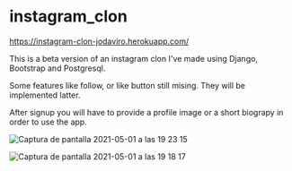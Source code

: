 # instagram_clon

https://instagram-clon-jodaviro.herokuapp.com/

This is a beta version of an instagram clon I've made using Django, Bootstrap and Postgresql.

Some features like follow, or like button still mising. They will be implemented latter. 

After signup you will have to provide a profile image or a short biograpy in order to use the app.


![Captura de pantalla 2021-05-01 a las 19 23 15](https://user-images.githubusercontent.com/31089339/116790477-a096ba80-aab4-11eb-9eed-3ad4197b70e9.png)

![Captura de pantalla 2021-05-01 a las 19 18 17](https://user-images.githubusercontent.com/31089339/116790486-abe9e600-aab4-11eb-876d-1fa2ebb0d662.png)
